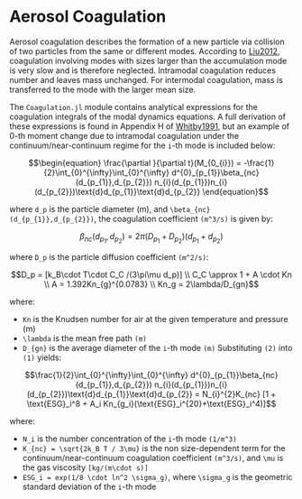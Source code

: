 # Aerosol Coagulation

Aerosol coagulation describes the formation of a new particle via collision of two particles from the same or different modes.
According to [Liu2012](@cite), coagulation involving modes with sizes larger than the accumulation mode is very slow
and is therefore neglected.
Intramodal coagulation reduces number and leaves mass unchanged.
For intermodal coagulation, mass is transferred to the mode with the larger mean size.

The `Coagulation.jl` module contains analytical expressions for the coagulation integrals of the modal dynamics equations.
A full derivation of these expressions is found in Appendix H of [Whitby1991](@cite), 
but an example of 0-th moment change due to intramodal coagulation under the continuum/near-continuum regime for the ``i``-th mode is included below:
``` math
\begin{equation}
\frac{\partial }{\partial t}(M_{0_{i}}) = -\frac{1}{2}\int_{0}^{\infty}\int_{0}^{\infty}
d^{0}_{p_{1}}\beta_{nc}(d_{p_{1}},d_{p_{2}})
n_{i}(d_{p_{1}})n_{i}(d_{p_{2}})\text{d}d_{p_{1}}\text{d}d_{p_{2}}
\end{equation}
```
where ``d_p`` is the particle diameter (m), and 
``\beta_{nc}(d_{p_{1}},d_{p_{2}})``, the coagulation coefficient ``(m^3/s)`` is given by:
``` math
\begin{equation}
\beta_{nc}(d_{p_{1}},d_{p_{2}}) = 2\pi (D_{p_1} + D_{p_2})(d_{p_1} + d_{p_2})
\end{equation}
```
where  ``D_p`` is the particle diffusion coefficient ``(m^2/s)``:
``` math
D_p = [k_B\cdot T\cdot C_C /(3\pi\mu d_p)]
\\
C_C \approx 1 + A \cdot Kn
\\
A = 1.392Kn_{g}^{0.0783}
\\
Kn_g = 2\lambda/D_{gn}
```
where: 
 - ``Kn`` is the Knudsen number for air at the given temperature and pressure (m)
 - ``\lambda`` is the mean free path ``(m)``
 - ``D_{gn}`` is the average diameter of the ``i``-th mode ``(m)``
Substituting ``(2)`` into ``(1)`` yields:
``` math
\frac{1}{2}\int_{0}^{\infty}\int_{0}^{\infty}
d^{0}_{p_{1}}\beta_{nc}(d_{p_{1}},d_{p_{2}})
n_{i}(d_{p_{1}})n_{i}(d_{p_{2}})\text{d}d_{p_{1}}\text{d}d_{p_{2}}
=
N_{i}^{2}K_{nc} [1 + \text{ESG}_i^8 + A_i Kn_{g_i}(\text{ESG}_i^{20}+\text{ESG}_i^4)]
```
where:
 - ``N_i`` is the number concentration of the ``i``-th mode ``(1/m^3)``
 - ``K_{nc} = \sqrt{2k_B T / 3\mu}`` is the non size-dependent term for the continuum/near-continuum coagulation coefficient ``(m^3/s)``, and ``\mu`` is the gas viscosity ``[kg/(m\cdot s)]``
 - ``ESG_i = exp(1/8 \cdot ln^2 \sigma_g)``, where ``\sigma_g`` is the geometric standard deviation of the ``i``-th mode